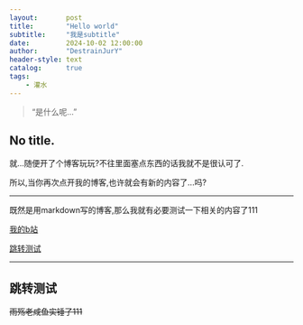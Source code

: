 ```yaml
---
layout:       post
title:        "Hello world"
subtitle:     "我是subtitle"
date:         2024-10-02 12:00:00
author:       "DestrainJurY"
header-style: text
catalog:      true
tags:
    - 灌水
---
```


> “是什么呢...”

## No title.

就...随便开了个博客玩玩?不往里面塞点东西的话我就不是很认可了.

所以,当你再次点开我的博客,也许就会有新的内容了...吗?

---

既然是用markdown写的博客,那么我就有必要测试一下相关的内容了111

[我的b站](https://space.bilibili.com/302475547)

[跳转测试](#build)

<p id = "build"></p>

---

## 跳转测试

~~雨殇老咸鱼实锤了111~~
